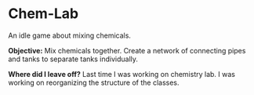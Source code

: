 # Chem-Lab


An idle game about mixing chemicals.

<strong>Objective:</strong>
Mix chemicals together. Create a network of connecting pipes and tanks to separate tanks individually.


<strong>Where did I leave off?</strong>
Last time I was working on chemistry lab. I was working on reorganizing the structure of the classes.
